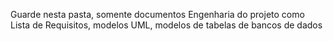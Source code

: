 Guarde nesta pasta, somente documentos
Engenharia do projeto como Lista de Requisitos, modelos UML, modelos de tabelas de bancos de dados

